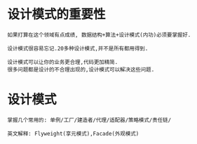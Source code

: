 # 设计模式的重要性

    如果打算在这个领域有点成绩, 数据结构+算法+设计模式(内功)必须要掌握好.
    
    设计模式很容易忘记.20多种设计模式,并不是所有都用得到.
    
    设计模式可以让你的业务更合理,代码更加精简.
    很多问题都是设计的不合理出现的,设计模式可以解决这些问题.
    
# 设计模式

    掌握几个常用的: 单例/工厂/建造者/代理/适配器/策略模式/责任链/

    英文解释: Flyweight(享元模式),Facade(外观模式)
